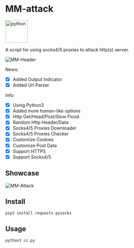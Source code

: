 # MM-attack

<p align="left">
  <img src="https://cdn.jsdelivr.net/gh/devicons/devicon/icons/python/python-original-wordmark.svg" alt="python" width="70" height="70"/>
  </p>
  
 A script for using socks4/5 proxies to attack http(s) server.

![MM-Header](https://user-images.githubusercontent.com/56889513/137986298-8b7c8682-079e-4b38-a044-d2e571562399.JPG)

News:
- [x] Added Output Indicator
- [x] Added Url Parser

 Info:
- [x] Using Python3
- [x] Added more human-like options
- [x] Http Get/Head/Post/Slow Flood
- [x] Random Http Header/Data
- [x] Socks4/5 Proxies Downloader
- [x] Socks4/5 Proxies Checker
- [x] Customize Cookies
- [x] Customize Post Data 
- [x] Support HTTPS
- [x] Support Socks4/5

## Showcase
![MM-Attack](https://user-images.githubusercontent.com/56889513/137986808-ffebecb8-d9e3-4792-94f9-d952a264bdc5.JPG)
## Install

    pip3 install requests pysocks

## Usage

    python3 cc.py
    
